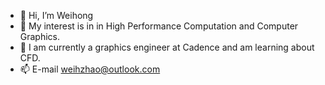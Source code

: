 - 👋 Hi, I’m Weihong
- 👀 My interest is in in High Performance Computation and Computer Graphics.
- 🌱 I am currently a graphics engineer at Cadence and am learning about CFD. 
- 📫 E-mail weihzhao@outlook.com
